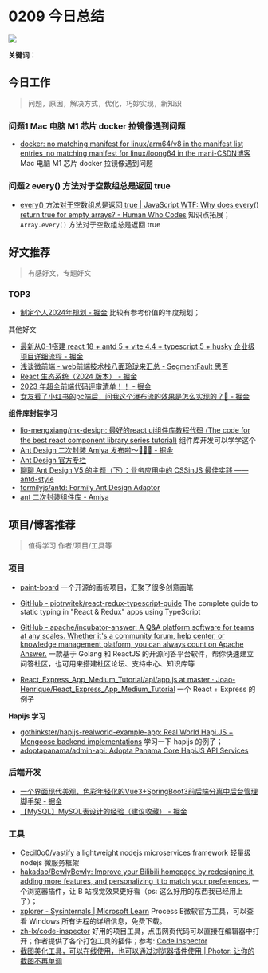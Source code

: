 
# 0209 今日总结


![](https://cn.bing.com/th?id=OHR.DominicaWhales_EN-US7918259144_UHD.jpg)

**关键词：** 


## 今日工作
> 问题，原因，解决方式，优化，巧妙实现，新知识

### 问题1 Mac 电脑 M1 芯片 docker 拉镜像遇到问题

- [docker: no matching manifest for linux/arm64/v8 in the manifest list entries_no matching manifest for linux/loong64 in the mani-CSDN博客](https://blog.csdn.net/yang_zzu/article/details/120537213) Mac 电脑 M1 芯片 docker 拉镜像遇到问题

### 问题2 every() 方法对于空数组总是返回 true
- [every() 方法对于空数组总是返回 true | JavaScript WTF: Why does every() return true for empty arrays? - Human Who Codes](https://humanwhocodes.com/blog/2023/09/javascript-wtf-why-does-every-return-true-for-empty-array/) 知识点拓展；`Array.every()` 方法对于空数组总是返回 true


## 好文推荐
> 有感好文，专题好文

### TOP3
- [制定个人2024年规划 - 掘金](https://juejin.cn/post/7321049431489757221) 比较有参考价值的年度规划；


其他好文


- [最新从0-1搭建 react 18 + antd 5 + vite 4.4 + typescript 5 + husky 企业级项目详细流程 - 掘金](https://juejin.cn/post/7260526125847838757)
- [浅谈微前端 - web前端技术栈八面玲珑来汇总 - SegmentFault 思否](https://segmentfault.com/a/1190000041710666)
- [React 生态系统（2024 版本） - 掘金](https://juejin.cn/post/7329573765087674394)
- [2023 年超全前端代码评审清单！！ - 掘金](https://juejin.cn/post/7314227647176359988#heading-139)
- [女友看了小红书的pc端后，问我这个瀑布流的效果是怎么实现的？🤔 - 掘金](https://juejin.cn/post/7322655035699396660)


**组件库封装学习**

- [lio-mengxiang/mx-design: 最好的react ui组件库教程代码 (The code for the best react component library series tutorial)](https://github.com/lio-mengxiang/mx-design/tree/main) 组件库开发可以学学这个
- [Ant Design 二次封装 Amiya 发布啦～🎉🎉🎉 - 掘金](https://juejin.cn/post/7062975224727207950)
- [Ant Design 官方专栏](https://www.yuque.com/ant-design/ant-design)
- [聊聊 Ant Design V5 的主题（下）：业务应用中的 CSSinJS 最佳实践 —— antd-style](https://www.yuque.com/ant-design/ant-design/me6sc23d3thgysxt)
- [formilyjs/antd: Formily Ant Design Adaptor](https://github.com/formilyjs/antd/tree/master)
- [ant 二次封装组件库 - Amiya](https://viewweiwu.github.io/amiya/)

## 项目/博客推荐
> 值得学习 作者/项目/工具等


### 项目

- [paint-board](https://songlh.top/paint-board/) 一个开源的画板项目，汇聚了很多创意画笔
- [GitHub - piotrwitek/react-redux-typescript-guide](https://github.com/piotrwitek/react-redux-typescript-guide) The complete guide to static typing in "React & Redux" apps using TypeScript
- [GitHub - apache/incubator-answer: A Q&A platform software for teams at any scales. Whether it's a community forum, help center, or knowledge management platform, you can always count on Apache Answer.](https://github.com/apache/incubator-answer)  一款基于 Golang 和 ReactJS 的开源问答平台软件，帮你快速建立问答社区，也可用来搭建社区论坛、支持中心、知识库等

- [React_Express_App_Medium_Tutorial/api/app.js at master · Joao-Henrique/React_Express_App_Medium_Tutorial](https://github.com/Joao-Henrique/React_Express_App_Medium_Tutorial/blob/master/api/app.js) 一个 React + Express 的例子

**Hapijs 学习**

- [gothinkster/hapijs-realworld-example-app: Real World Hapi.JS + Mongoose backend implementations](https://github.com/gothinkster/hapijs-realworld-example-app/tree/master) 学习一下 hapijs 的例子；
- [adoptapanama/admin-api: Adopta Panama Core HapiJS API Services](https://github.com/adoptapanama/admin-api)


### 后端开发

- [一个界面现代美观，色彩年轻化的Vue3+SpringBoot3前后端分离中后台管理脚手架 - 掘金](https://juejin.cn/post/7299037876637286439)
- [【MySQL】MySQL表设计的经验（建议收藏） - 掘金](https://juejin.cn/post/7308670902588702732)


### 工具


- [Cecil0o0/vastify](https://github.com/Cecil0o0/vastify/tree/master)  a lightweight nodejs microservices framework 轻量级nodejs 微服务框架
- [hakadao/BewlyBewly: Improve your Bilibili homepage by redesigning it, adding more features, and personalizing it to match your preferences.](https://github.com/hakadao/BewlyBewly) 一个浏览器插件，让 B 站视觉效果更好看（ps: 这么好用的东西我已经用上了）；
- [xplorer - Sysinternals | Microsoft Learn](https://learn.microsoft.com/en-us/sysinternals/downloads/process-explorer) Process E微软官方工具，可以查看 Windows 所有进程的详细信息，免费下载。 
- [zh-lx/code-inspector](https://github.com/zh-lx/code-inspector?tab=readme-ov-file) 好用的项目工具，点击网页代码可以直接在编辑器中打开；作者提供了各个打包工具的插件；参考: [Code Inspector](https://inspector.fe-dev.cn/en/)
- [截图美化工具，可以在线使用，也可以通过浏览器插件使用 | Photor: 让你的截图不再单调](https://www.photor.fun/)